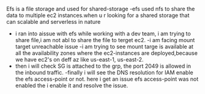Efs is a file storage and used for shared-storage
-efs used nfs to share the data to multiple ec2 instances.when u r looking for a shared storage that can scalable and serverless in nature
  - i ran into aissue with efs while working with a dev team, i am trying to share file,i am not abl to share the file to terget ec2.
  -i am facing mount target unreachable issue
  -i am trying to see mount targe is available at all the availability zones where the ec2-instances are deployed,because we have ec2's on deff az like us-east-1, us-east-2.
  - then i will check SG is attached to the grp, the port 2049 is allowed in the inbound traffic.
  -finally i will see the DNS resolution for IAM enable the efs access-point or not. here i get an issue efs access-point was not enabled the i enable it and resolve the issue.
